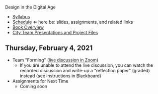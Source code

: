 Design in the Digital Age

- [Syllabus](syllabus.md)
- [Schedule](schedule.md)  &lArr; here be: slides, assignments, and related links
- [Book Overview](book-overview.md)
- [City Team Presentations and Project Files](files.md)

## Thursday, February 4, 2021

- Team "Forming" ([live discussion in Zoom](https://rochester.zoom.us/j/97162292503?pwd=WVIzaGlvRlZaYkFjMGJjd3p3d2s3UT09))
  - If you are unable to attend the live discussion, you can watch the recorded discussion and write-up a "reflection paper" (graded) instead (see instructions in Blackboard)
- Assignments for Next Time
  - Coming soon

